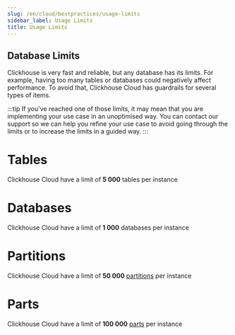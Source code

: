 ```yaml
---
slug: /en/cloud/bestpractices/usage-limits
sidebar_label: Usage Limits
title: Usage Limits
---
```



## Database Limits
Clickhouse is very fast and reliable, but any database has its limits. For example, having too many tables or databases could negatively affect performance. To avoid that, Clickhouse Cloud has guardrails for several types of items.

:::tip
If you've reached one of those limits, it may mean that you are implementing your use case in an unoptimised way. You can contact our support so we can help you refine your use case to avoid going through the limits or to increase the limits in a guided way. 
:::

# Tables
Clickhouse Cloud have a limit of **5 000** tables per instance

# Databases
Clickhouse Cloud have a limit of **1 000** databases per instance

# Partitions
Clickhouse Cloud have a limit of **50 000** [partitions](https://clickhouse.com/docs/en/engines/table-engines/mergetree-family/custom-partitioning-key) per instance

# Parts
Clickhouse Cloud have a limit of **100 000** [parts](https://clickhouse.com/docs/en/operations/system-tables/parts) per instance
